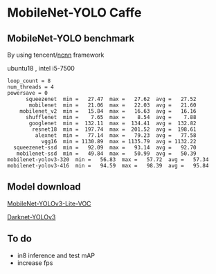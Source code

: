 # MobileNet-YOLO Caffe

## MobileNet-YOLO benchmark

By using tencent/[ncnn](https://github.com/Tencent/ncnn) framework 

ubuntu18 , intel i5-7500

```
loop_count = 8
num_threads = 4
powersave = 0
      squeezenet  min =   27.47  max =   27.62  avg =   27.52
       mobilenet  min =   21.06  max =   22.03  avg =   21.60
    mobilenet_v2  min =   15.84  max =   16.63  avg =   16.16
      shufflenet  min =    7.65  max =    8.54  avg =    7.88
       googlenet  min =  132.11  max =  134.41  avg =  132.82
        resnet18  min =  197.74  max =  201.52  avg =  198.61
         alexnet  min =   77.14  max =   79.23  avg =   77.58
           vgg16  min = 1130.89  max = 1135.79  avg = 1132.22
  squeezenet-ssd  min =   92.09  max =   93.14  avg =   92.70
   mobilenet-ssd  min =   49.84  max =   50.99  avg =   50.39
mobilenet-yolov3-320  min =   56.83  max =   57.72  avg =   57.34
mobilenet-yolov3-416  min =   94.59  max =   98.39  avg =   95.84
```

## Model download

[MobileNet-YOLOv3-Lite-VOC](https://github.com/eric612/MobileNet-YOLO/blob/master/models/yolov3/mobilenet_yolov3_lite_deploy.caffemodel)

[Darknet-YOLOv3](https://drive.google.com/file/d/12nLE6GtmwZxDiulwdEmB3Ovj5xx18Nnh/view)


## To do 

* in8 inference and test mAP
* increase fps